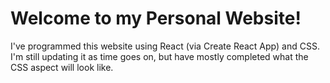 # Welcome to my Personal Website!

I've programmed this website using React (via Create React App) and CSS. I'm still updating it as time goes on, but have mostly completed what the CSS aspect will look like.